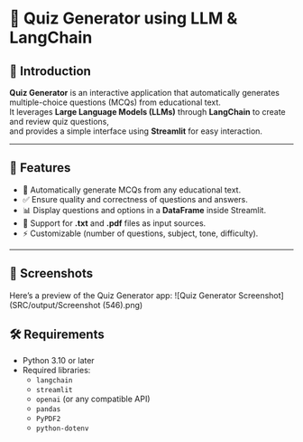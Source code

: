 # 📝 Quiz Generator using LLM & LangChain

## 📌 Introduction
**Quiz Generator** is an interactive application that automatically generates multiple-choice questions (MCQs) from educational text.  
It leverages **Large Language Models (LLMs)** through **LangChain** to create and review quiz questions,  
and provides a simple interface using **Streamlit** for easy interaction.

---

## 🚀 Features
- 🧠 Automatically generate MCQs from any educational text.
- ✅ Ensure quality and correctness of questions and answers.
- 📊 Display questions and options in a **DataFrame** inside Streamlit.
- 📂 Support for **.txt** and **.pdf** files as input sources.
- ⚡️ Customizable (number of questions, subject, tone, difficulty).

---
## 📸 Screenshots
Here’s a preview of the Quiz Generator app:
![Quiz Generator Screenshot](SRC/output/Screenshot (546).png)

## 🛠️ Requirements
- Python 3.10 or later
- Required libraries:
  - `langchain`
  - `streamlit`
  - `openai` (or any compatible API)
  - `pandas`
  - `PyPDF2`
  - `python-dotenv`


